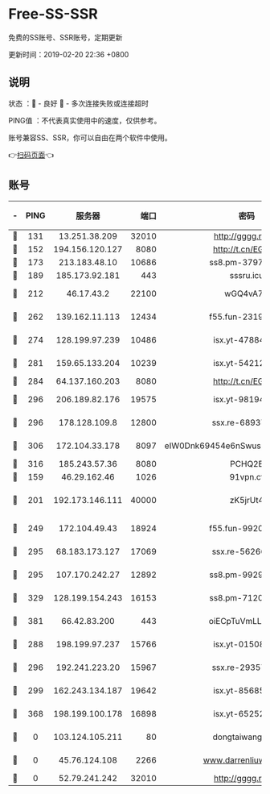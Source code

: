 # Free-SS-SSR

免费的SS账号、SSR账号，定期更新

更新时间：2019-02-20 22:36 +0800

## 说明

状态     ：🙂 - 良好 🙁 - 多次连接失败或连接超时

PING值   ：不代表真实使用中的速度，仅供参考。

账号兼容SS、SSR，你可以自由在两个软件中使用。

👉[扫码页面](https://liesauer.github.io/free-ss-ssr.github.io/)👈

## 账号

|-|PING|服务器|端口|密码|加密方式|区域|
|:----:|:----:|:-----:|-----:|:----:|:----:|:----:|
|🙂|131|13.251.38.209|32010|http://gggg.rocks|chacha20|SG|
|🙂|152|194.156.120.127|8080|http://t.cn/EGJIyrl|rc4-md5|RU|
|🙂|173|213.183.48.10|10686|ss8.pm-37975412|rc4-md5|RU|
|🙂|189|185.173.92.181|443|sssru.icu|rc4-md5|RU|
|🙂|212|46.17.43.2|22100|wGQ4vA7D|aes-256-gcm|RU|
|🙂|262|139.162.11.113|12434|f55.fun-23190804|aes-256-cfb|SG|
|🙂|274|128.199.97.239|10486|isx.yt-47884262|aes-256-cfb|SG|
|🙂|281|159.65.133.204|10239|isx.yt-54212354|aes-256-cfb|SG|
|🙂|284|64.137.160.203|8080|http://t.cn/EGJIyrl|rc4-md5|CA|
|🙂|296|206.189.82.176|19575|isx.yt-98194618|aes-256-cfb|SG|
|🙂|296|178.128.109.8|12800|ssx.re-68937951|aes-256-cfb|SG|
|🙂|306|172.104.33.178|8097|eIW0Dnk69454e6nSwuspv9DmS201tQ0D|aes-256-cfb|SG|
|🙂|316|185.243.57.36|8080|PCHQ2E|rc4-md5|US|
|🙂|159|46.29.162.46|1026|91vpn.cf|rc4-md5|RU|
|🙂|201|192.173.146.111|40000|zK5jrUt4|chacha20-ietf-poly1305|US|
|🙂|249|172.104.49.43|18924|f55.fun-99200457|aes-256-cfb|SG|
|🙂|295|68.183.173.127|17069|ssx.re-56266440|aes-256-cfb|US|
|🙂|295|107.170.242.27|12892|ss8.pm-99298452|aes-256-cfb|US|
|🙂|329|128.199.154.243|16153|ss8.pm-71203520|aes-256-cfb|SG|
|🙂|381|66.42.83.200|443|oiECpTuVmLLxk4Ts|aes-256-cfb|US|
|🙁|288|198.199.97.237|15766|isx.yt-01508812|aes-256-cfb|US|
|🙁|296|192.241.223.20|15967|ssx.re-29357040|aes-256-cfb|US|
|🙁|299|162.243.134.187|19642|isx.yt-85685509|aes-256-cfb|US|
|🙁|368|198.199.100.178|16898|isx.yt-65252361|aes-256-cfb|US|
|🙁|0|103.124.105.211|80|dongtaiwang.com|aes-256-cfb|US|
|🙁|0|45.76.124.108|2266|www.darrenliuwei.com|aes-256-cfb|AU|
|🙁|0|52.79.241.242|32010|http://gggg.rocks|chacha20|KR|
